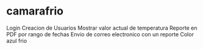 # camarafrio

Login
Creacion de Usuarios
Mostrar valor actual de temperatura
Reporte en PDF por rango de fechas
Envio de correo electronico con un reporte
Color azul frio